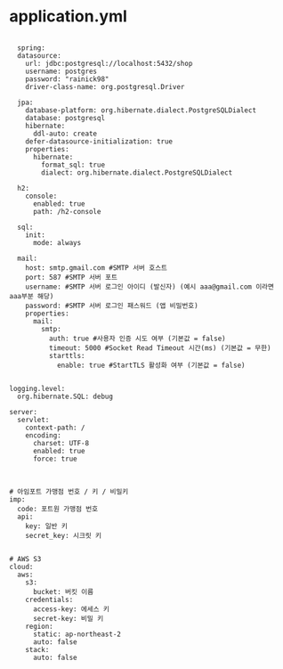 # application.yml

<pre><code>
  spring:
  datasource:
    url: jdbc:postgresql://localhost:5432/shop
    username: postgres
    password: "rainick98"
    driver-class-name: org.postgresql.Driver

  jpa:
    database-platform: org.hibernate.dialect.PostgreSQLDialect
    database: postgresql
    hibernate:
      ddl-auto: create
    defer-datasource-initialization: true
    properties:
      hibernate:
        format_sql: true
        dialect: org.hibernate.dialect.PostgreSQLDialect

  h2:
    console:
      enabled: true
      path: /h2-console

  sql:
    init:
      mode: always

  mail:
    host: smtp.gmail.com #SMTP 서버 호스트
    port: 587 #SMTP 서버 포트
    username: #SMTP 서버 로그인 아이디 (발신자) (예시 aaa@gmail.com 이라면 aaa부분 해당)
    password: #SMTP 서버 로그인 패스워드 (앱 비밀번호)
    properties:
      mail:
        smtp:
          auth: true #사용자 인증 시도 여부 (기본값 = false)
          timeout: 5000 #Socket Read Timeout 시간(ms) (기본값 = 무한)
          starttls:
            enable: true #StartTLS 활성화 여부 (기본값 = false)


logging.level:
  org.hibernate.SQL: debug

server:
  servlet:
    context-path: /
    encoding:
      charset: UTF-8
      enabled: true
      force: true



# 아임포트 가맹점 번호 / 키 / 비밀키
imp:
  code: 포트원 가맹점 번호
  api:
    key: 일반 키
    secret_key: 시크릿 키


# AWS S3
cloud:
  aws:
    s3:
      bucket: 버킷 이름
    credentials:
      access-key: 에세스 키
      secret-key: 비밀 키
    region:
      static: ap-northeast-2
      auto: false
    stack:
      auto: false
</code></pre>
